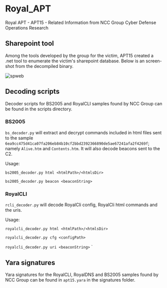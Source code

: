 # Royal_APT
Royal APT - APT15 - Related Information from NCC Group Cyber Defense Operations Research

## Sharepoint tool

Among the tools developed by the group for the victim, APT15 created a .net tool to enumerate the victim's sharepoint database. Below is an screen-shot from the decompiled binary.

![spweb](https://github.com/nccgroup/Royal_APT/tree/master/images/spwebmember.png)

## Decoding scripts
Decoder scripts for BS2005 and RoyalCLI samples found by NCC Group can be found in the scripts directory. 

### BS2005
  `bs_decoder.py` will extract and decrypt commands included in html files sent to the sample `6ea9cc475d41ca07fa206eb84b10cf2bbd2392366890de5ae67241afa2f4269f`; namely `Alive.htm` and `Contents.htm`. It will also decode beacons sent to the C2.

Usage:

`bs2005_decoder.py html <htmlPath>/<htmlsDir>`

`bs2005_decoder.py beacon <beaconString>`

### RoyalCLI
`rcli_decoder.py` will decode RoyalCli config, RoyalCli html commands and the uris. 


Usage:

`royalcli_decoder.py html <htmlPath>/<htmlsDir>`

`royalcli_decoder.py cfg <configPath>`

`royalcli_decoder.py uri <beaconString>`
`

## Yara signatures
Yara signatures for the RoyalCLI, RoyalDNS and BS2005 samples found by NCC Group can be found in `apt15.yara` in the signatures folder.

